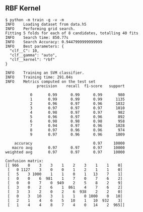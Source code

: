 ## RBF Kernel

    $ python -m train -g -v -m
    INFO    Loading dataset from data.h5
    INFO    Performing grid search.
    Fitting 5 folds for each of 8 candidates, totalling 40 fits
    INFO    Search time: 850.77s
    INFO    Search Accuracy: 0.9447999999999999
    INFO    Best parameters: {
      "clf__C": 10,
      "clf__gamma": "auto",
      "clf__kernel": "rbf"
    }

    INFO    Training an SVM classifier.
    INFO    Training time: 291.04s
    INFO    Metrics computed on the test set
                  precision    recall  f1-score   support

               0       0.99      0.99      0.99       980
               1       0.99      0.99      0.99      1135
               2       0.96      0.97      0.96      1032
               3       0.97      0.97      0.97      1010
               4       0.98      0.97      0.97       982
               5       0.96      0.97      0.96       892
               6       0.98      0.98      0.98       958
               7       0.94      0.97      0.96      1028
               8       0.97      0.96      0.96       974
               9       0.97      0.96      0.96      1009

        accuracy                           0.97     10000
       macro avg       0.97      0.97      0.97     10000
    weighted avg       0.97      0.97      0.97     10000

    Confusion matrix:
    [[ 966    0    3    3    1    2    3    1    1    0]
     [   0 1127    3    0    0    1    2    1    1    0]
     [   5    3 1000    1    1    0    1   13    7    1]
     [   0    0    6  981    1    7    0    7    6    2]
     [   0    0    7    0  949    2    5    8    2    9]
     [   3    0    2    6    1  861    4    7    6    2]
     [   3    3    2    0    2    6  938    2    2    0]
     [   0    3   10    3    1    1    0 1000    0   10]
     [   2    1    4    6    5   10    1   10  932    3]
     [   1    4    4    8    7    4    0   14    2  965]]